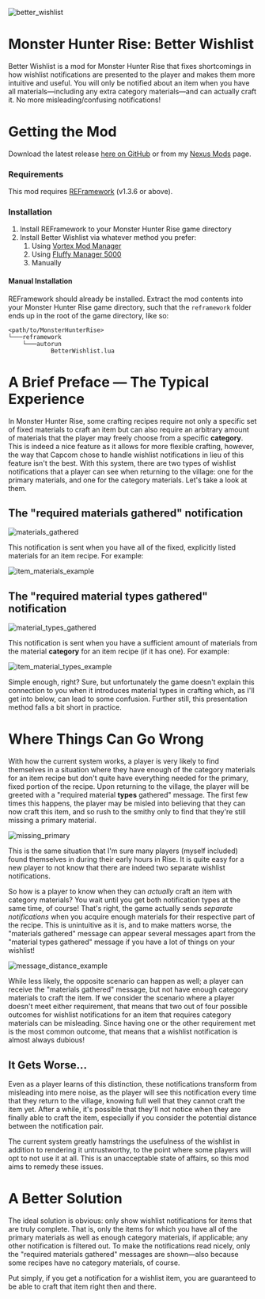 ![better_wishlist](https://user-images.githubusercontent.com/719733/206136880-2e74d8a1-f63d-42f1-8392-c9b67476c338.png)

# Monster Hunter Rise: Better Wishlist

Better Wishlist is a mod for Monster Hunter Rise that fixes shortcomings in how wishlist notifications are presented to the player and makes them more intuitive and useful. You will only be notified about an item when you have all materials—including any extra category materials—and can actually craft it. No more misleading/confusing notifications!

# Getting the Mod

Download the latest release [here on GitHub](https://github.com/ZeroKnight/MHR-BetterWishlist/releases) or from my [Nexus Mods](https://www.nexusmods.com/monsterhunterrise/mods/1941) page.

### Requirements

This mod requires [REFramework](https://www.nexusmods.com/monsterhunterrise/mods/26) (v1.3.6 or above).

### Installation

1. Install REFramework to your Monster Hunter Rise game directory
2. Install Better Wishlist via whatever method you prefer:
    1. Using [Vortex Mod Manager](https://www.nexusmods.com/about/vortex/)
    2. Using [Fluffy Manager 5000](https://www.nexusmods.com/monsterhunterrise/mods/7)
    3. Manually

#### Manual Installation

REFramework should already be installed. Extract the mod contents into your Monster Hunter Rise game directory, such that the `reframework` folder ends up in the root of the game directory, like so:

    <path/to/MonsterHunterRise>
    └───reframework
        └───autorun
                BetterWishlist.lua

# A Brief Preface — The Typical Experience

In Monster Hunter Rise, some crafting recipes require not only a specific set of fixed materials to craft an item but can also require an arbitrary amount of materials that the player may freely choose from a specific **category**. This is indeed a nice feature as it allows for more flexible crafting, however, the way that Capcom chose to handle wishlist notifications in lieu of this feature isn't the best. With this system, there are two types of wishlist notifications that a player can see when returning to the village: one for the primary materials, and one for the category materials. Let's take a look at them.

## The "required materials gathered" notification

![materials_gathered](https://user-images.githubusercontent.com/719733/206134856-c6677651-48c5-43b9-9081-9165f0adf73c.png)

This notification is sent when you have all of the fixed, explicitly listed materials for an item recipe. For example:

![item_materials_example](https://user-images.githubusercontent.com/719733/206135202-0bd0c9a7-244c-4070-a295-02c3f56e6bc7.png)

## The "required material **types** gathered" notification

![material_types_gathered](https://user-images.githubusercontent.com/719733/206135104-bb17fa36-6439-4b0b-b3a9-c77ef1e9cb8c.png)

This notification is sent when you have a sufficient amount of materials from the material **category** for an item recipe (if it has one). For example:

![item_material_types_example](https://user-images.githubusercontent.com/719733/206135220-1e26d201-ab72-4ba3-90a9-18ea2255b5e7.png)

Simple enough, right? Sure, but unfortunately the game doesn't explain this connection to you when it introduces material types in crafting which, as I'll get into below, can lead to some confusion. Further still, this presentation method falls a bit short in practice.

# Where Things Can Go Wrong

With how the current system works, a player is very likely to find themselves in a situation where they have enough of the category materials for an item recipe but don't quite have everything needed for the primary, fixed portion of the recipe. Upon returning to the village, the player will be greeted with a "required material **types** gathered" message. The first few times this happens, the player may be misled into believing that they can now craft this item, and so rush to the smithy only to find that they're still missing a primary material.

![missing_primary](https://user-images.githubusercontent.com/719733/206135445-d3722a33-769c-4175-a96e-6abb6b3c2688.png)

This is the same situation that I'm sure many players (myself included) found themselves in during their early hours in Rise. It is quite easy for a new player to not know that there are indeed two separate wishlist notifications.

So how is a player to know when they can *actually* craft an item with category materials? You wait until you get both notification types at the same time, of course! That's right, the game actually sends *separate notifications* when you acquire enough materials for their respective part of the recipe. This is unintuitive as it is, and to make matters worse, the "materials gathered" message can appear several messages apart from the "material types gathered" message if you have a lot of things on your wishlist!

![message_distance_example](https://user-images.githubusercontent.com/719733/206135490-6efcd6cb-69a5-418e-8816-272fce1afb9d.png)

While less likely, the opposite scenario can happen as well; a player can receive the "materials gathered" message, but not have enough category materials to craft the item. If we consider the scenario where a player doesn't meet either requirement, that means that two out of four possible outcomes for wishlist notifications for an item that requires category materials can be misleading. Since having one or the other requirement met is the most common outcome, that means that a wishlist notification is almost always dubious!

## It Gets Worse...

Even as a player learns of this distinction, these notifications transform from misleading into mere noise, as the player will see this notification every time that they return to the village, knowing full well that they cannot craft the item yet. After a while, it's possible that they'll not notice when they are finally able to craft the item, especially if you consider the potential distance between the notification pair.

The current system greatly hamstrings the usefulness of the wishlist in addition to rendering it untrustworthy, to the point where some players will opt to not use it at all. This is an unacceptable state of affairs, so this mod aims to remedy these issues.

# A Better Solution

The ideal solution is obvious: only show wishlist notifications for items that are truly complete. That is, only the items for which you have all of the primary materials as well as enough category materials, if applicable; any other notification is filtered out. To make the notifications read nicely, only the "required materials gathered" messages are shown—also because some recipes have no category materials, of course.

Put simply, if you get a notification for a wishlist item, you are guaranteed to be able to craft that item right then and there.
